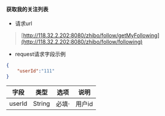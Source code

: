 #### 获取我的关注列表

* 请求url

> [http://118.32.2.202:8080/zhibo/follow/getMyFollowing](http://118.32.2.202:8080/zhibo/follow/following)

* request请求字段示例

```Json
{
    "userId":"111"
}
```

| 字段 | 类型 | 选项 | 说明 |
| :---: | :---: | :---: | :---: |
| userId | String | 必填· | 用户id |



